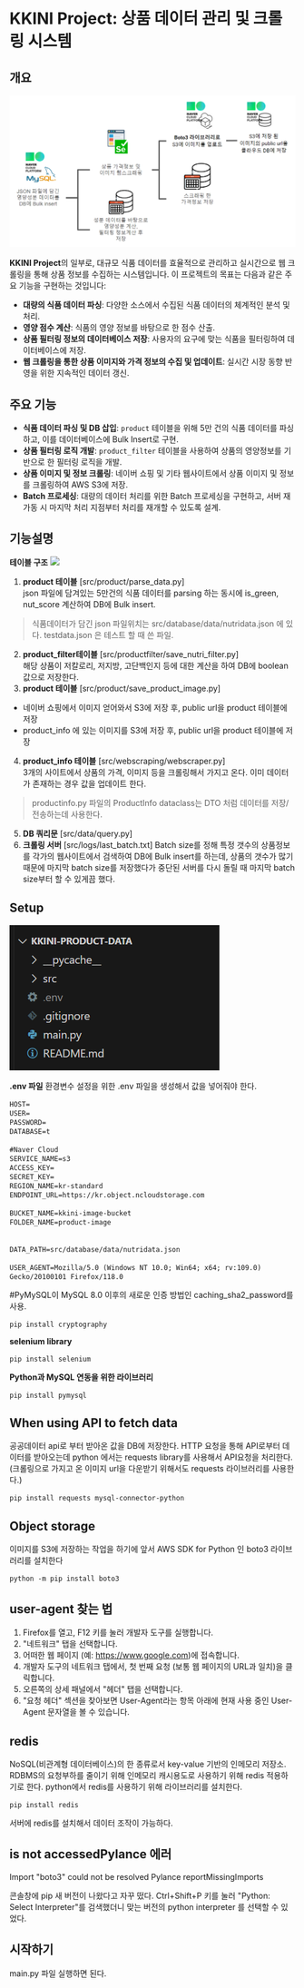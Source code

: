 # **KKINI Project: 상품 데이터 관리 및 크롤링 시스템**

## 개요

<img src="src/util/image/kkini-product.png">

**KKINI Project**의 일부로, 대규모 식품 데이터를 효율적으로 관리하고 실시간으로 웹 크롤링을 통해 상품 정보를 수집하는 시스템입니다. 이 프로젝트의 목표는 다음과 같은 주요 기능을 구현하는 것입니다:
- **대량의 식품 데이터 파싱**: 다양한 소스에서 수집된 식품 데이터의 체계적인 분석 및 처리.
- **영양 점수 계산**: 식품의 영양 정보를 바탕으로 한 점수 산출.
- **상품 필터링 정보의 데이터베이스 저장**: 사용자의 요구에 맞는 식품을 필터링하여 데이터베이스에 저장.
- **웹 크롤링을 통한 상품 이미지와 가격 정보의 수집 및 업데이트**: 실시간 시장 동향 반영을 위한 지속적인 데이터 갱신.

## 주요 기능
- **식품 데이터 파싱 및 DB 삽입**: `product` 테이블을 위해 5만 건의 식품 데이터를 파싱하고, 이를 데이터베이스에 Bulk Insert로 구현.
- **상품 필터링 로직 개발**: `product_filter` 테이블을 사용하여 상품의 영양정보를 기반으로 한 필터링 로직을 개발.
- **상품 이미지 및 정보 크롤링**: 네이버 쇼핑 및 기타 웹사이트에서 상품 이미지 및 정보를 크롤링하여 AWS S3에 저장.
- **Batch 프로세싱**: 대량의 데이터 처리를 위한 Batch 프로세싱을 구현하고, 서버 재가동 시 마지막 처리 지점부터 처리를 재개할 수 있도록 설계.


## 기능설명

**테이블 구조**
<img src="src/util/image/db table.png">     

1. **product 테이블** [src/product/parse_data.py]     
json 파일에 담겨있는 5만건의 식품 데이터를 parsing 하는 동시에 is_green, nut_score 계산하여 DB에 Bulk insert.   
> 식품데이터가 담긴 json 파일위치는 src/database/data/nutridata.json 에 있다. testdata.json 은 테스트 할 때 쓴 파일.
2. **product_filter테이블** [src/productfilter/save_nutri_filter.py]     
해당 상품이 저칼로리, 저지방, 고단백인지 등에 대한 계산을 하여 DB에 boolean 값으로 저장한다.
3. **product 테이블** [src/product/save_product_image.py]     
- 네이버 쇼핑에서 이미지 얻어와서 S3에 저장 후, public url을 product 테이블에 저장
- product_info 에 있는 이미지를 S3에 저장 후, public url을 product 테이블에 저장
4. **product_info 테이블** [src/webscraping/webscraper.py]     
3개의 사이트에서 상품의 가격, 이미지 등을 크롤링해서 가지고 온다. 이미 데이터가 존재하는 경우 값을 업데이트 한다. 
> productinfo.py 파일의 ProductInfo dataclass는 DTO 처럼 데이터를 저장/전송하는데 사용한다. 
5. **DB 쿼리문** [src/data/query.py]    
6. **크롤링 서버** [src/logs/last_batch.txt]
Batch size를 정해 특정 갯수의 상품정보를 각가의 웹사이트에서 검색하여 DB에 Bulk insert를 하는데, 상품의 갯수가 많기 때문에 마지막 batch size를 저장했다가 중단된 서버를 다시 돌릴 때 마지막 batch size부터 할 수 있게끔 했다. 


## Setup

<img src="src/util/image/package.png">

**.env 파일**
환경변수 설정을 위한 .env 파일을 생성해서 값을 넣어줘야 한다. 
```
HOST=
USER=
PASSWORD=
DATABASE=t

#Naver Cloud
SERVICE_NAME=s3
ACCESS_KEY=
SECRET_KEY=
REGION_NAME=kr-standard
ENDPOINT_URL=https://kr.object.ncloudstorage.com

BUCKET_NAME=kkini-image-bucket
FOLDER_NAME=product-image


DATA_PATH=src/database/data/nutridata.json

USER_AGENT=Mozilla/5.0 (Windows NT 10.0; Win64; x64; rv:109.0) Gecko/20100101 Firefox/118.0

```

#PyMySQL이 MySQL 8.0 이후의 새로운 인증 방법인 caching_sha2_password를 사용.
```
pip install cryptography
```

**selenium library**
```
pip install selenium
```

**Python과 MySQL 연동을 위한 라이브러리**
```
pip install pymysql
```

## When using API to fetch data
공공데이터 api로 부터 받아온 값을 DB에 저장한다. 
HTTP 요청을 통해 API로부터 데이터를 받아오는데 python 에서는 requests library를 사용해서 API요청을 처리한다.(크롤링으로 가지고 온 이미지 url을 다운받기 위해서도 requests 라이브러리를 사용한다.)
```
pip install requests mysql-connector-python
```

## Object storage 
이미지를 S3에 저장하는 작업을 하기에 앞서 AWS SDK for Python 인 boto3 라이브러리를 설치한다
```
python -m pip install boto3
```


## user-agent 찾는 법
1. Firefox를 열고, F12 키를 눌러 개발자 도구를 실행합니다.<br>
2. "네트워크" 탭을 선택합니다.<br>
3. 어떠한 웹 페이지 (예: https://www.google.com)에 접속합니다.<br>
4. 개발자 도구의 네트워크 탭에서, 첫 번째 요청 (보통 웹 페이지의 URL과 일치)을 클릭합니다.<br>
5. 오른쪽의 상세 패널에서 "헤더" 탭을 선택합니다.<br>
6. "요청 헤더" 섹션을 찾아보면 User-Agent라는 항목 아래에 현재 사용 중인 User-Agent 문자열을 볼 수 있습니다.


## redis
NoSQL(비관계형 데이터베이스)의 한 종류로서 key-value 기반의 인메모리 저장소. RDBMS의 요청부하를 줄이기 위해 인메모리 캐시용도로 사용하기 위해 redis 적용하기로 한다. 
python에서 redis를 사용하기 위해 라이브러리를 설치한다.
```
pip install redis 
```
서버에 redis를 설치해서 데이터 조작이 가능하다.  


## is not accessedPylance 에러
Import "boto3" could not be resolved Pylance reportMissingImports

콘솔창에 pip 새 버전이 나왔다고 자꾸 떴다. Ctrl+Shift+P 키를 눌러 "Python: Select Interpreter"를 검색했더니 맞는 버전의 python interpreter 를 선택할 수 있었다. 


## 시작하기
main.py 파일 실행하면 된다. 
